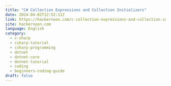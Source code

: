 ```yaml
---
title: "C# Collection Expressions and Collection Initializers"
date: 2024-04-02T12:52:11Z
link: https://hackernoon.com/c-collection-expressions-and-collection-initializers?source=rss&utm_medium=RSS&utm_source=news.12bit.vn
site: hackernoon.com
language: English
category:
  - c-sharp
  - csharp-tutorial
  - csharp-programming
  - dotnet
  - dotnet-core
  - dotnet-tutorial
  - coding
  - beginners-coding-guide
draft: false
---
```

